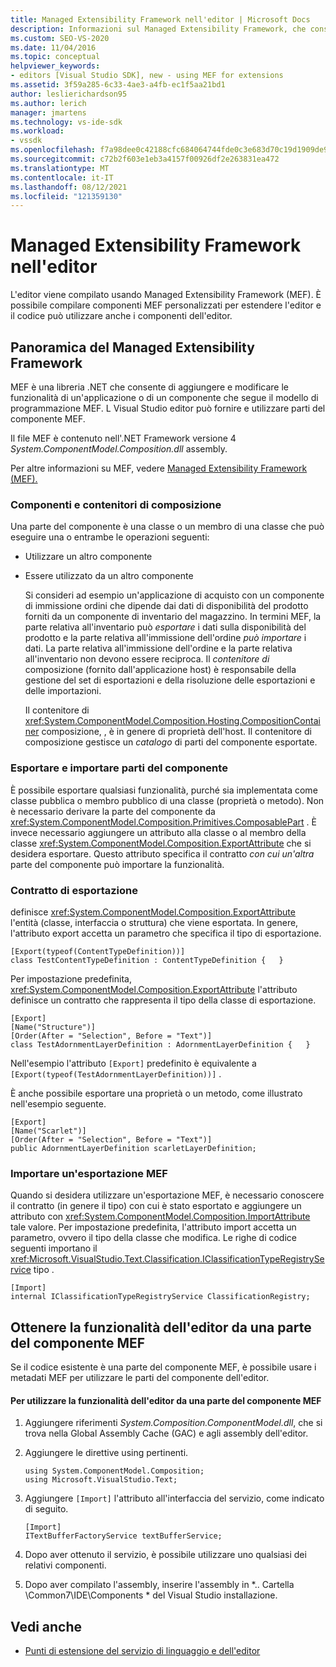 ```yaml
---
title: Managed Extensibility Framework nell'editor | Microsoft Docs
description: Informazioni sul Managed Extensibility Framework, che consente di compilare componenti personalizzati per estendere l'editor in Visual Studio SDK.
ms.custom: SEO-VS-2020
ms.date: 11/04/2016
ms.topic: conceptual
helpviewer_keywords:
- editors [Visual Studio SDK], new - using MEF for extensions
ms.assetid: 3f59a285-6c33-4ae3-a4fb-ec1f5aa21bd1
author: leslierichardson95
ms.author: lerich
manager: jmartens
ms.technology: vs-ide-sdk
ms.workload:
- vssdk
ms.openlocfilehash: f7a98dee0c42188cfc684064744fde0c3e683d70c19d1909de98669edb46b1af
ms.sourcegitcommit: c72b2f603e1eb3a4157f00926df2e263831ea472
ms.translationtype: MT
ms.contentlocale: it-IT
ms.lasthandoff: 08/12/2021
ms.locfileid: "121359130"
---
```

# <a name="managed-extensibility-framework-in-the-editor"></a>Managed Extensibility Framework nell'editor
L'editor viene compilato usando Managed Extensibility Framework (MEF). È possibile compilare componenti MEF personalizzati per estendere l'editor e il codice può utilizzare anche i componenti dell'editor.

## <a name="overview-of-the-managed-extensibility-framework"></a>Panoramica del Managed Extensibility Framework
 MEF è una libreria .NET che consente di aggiungere e modificare le funzionalità di un'applicazione o di un componente che segue il modello di programmazione MEF. L Visual Studio editor può fornire e utilizzare parti del componente MEF.

 Il file MEF è contenuto nell'.NET Framework versione 4 *System.ComponentModel.Composition.dll* assembly.

 Per altre informazioni su MEF, vedere [Managed Extensibility Framework (MEF).](/dotnet/framework/mef/index)

### <a name="component-parts-and-composition-containers"></a>Componenti e contenitori di composizione
 Una parte del componente è una classe o un membro di una classe che può eseguire una o entrambe le operazioni seguenti:

- Utilizzare un altro componente

- Essere utilizzato da un altro componente

  Si consideri ad esempio un'applicazione di acquisto con un componente di immissione ordini che dipende dai dati di disponibilità del prodotto forniti da un componente di inventario del magazzino. In termini MEF, la parte relativa all'inventario può *esportare* i dati sulla disponibilità del prodotto e la parte relativa all'immissione dell'ordine *può importare* i dati. La parte relativa all'immissione dell'ordine e la parte relativa all'inventario non devono essere reciproca. Il *contenitore di* composizione (fornito dall'applicazione host) è responsabile della gestione del set di esportazioni e della risoluzione delle esportazioni e delle importazioni.

  Il contenitore di <xref:System.ComponentModel.Composition.Hosting.CompositionContainer> composizione, , è in genere di proprietà dell'host. Il contenitore di composizione gestisce un *catalogo* di parti del componente esportate.

### <a name="export-and-import-component-parts"></a>Esportare e importare parti del componente
 È possibile esportare qualsiasi funzionalità, purché sia implementata come classe pubblica o membro pubblico di una classe (proprietà o metodo). Non è necessario derivare la parte del componente da <xref:System.ComponentModel.Composition.Primitives.ComposablePart> . È invece necessario aggiungere un attributo alla classe o al membro della classe <xref:System.ComponentModel.Composition.ExportAttribute> che si desidera esportare. Questo attributo specifica il contratto *con cui un'altra* parte del componente può importare la funzionalità.

### <a name="the-export-contract"></a>Contratto di esportazione
 definisce <xref:System.ComponentModel.Composition.ExportAttribute> l'entità (classe, interfaccia o struttura) che viene esportata. In genere, l'attributo export accetta un parametro che specifica il tipo di esportazione.

```
[Export(typeof(ContentTypeDefinition))]
class TestContentTypeDefinition : ContentTypeDefinition {   }
```

 Per impostazione predefinita, <xref:System.ComponentModel.Composition.ExportAttribute> l'attributo definisce un contratto che rappresenta il tipo della classe di esportazione.

```
[Export]
[Name("Structure")]
[Order(After = "Selection", Before = "Text")]
class TestAdornmentLayerDefinition : AdornmentLayerDefinition {   }
```

 Nell'esempio l'attributo `[Export]` predefinito è equivalente a `[Export(typeof(TestAdornmentLayerDefinition))]` .

 È anche possibile esportare una proprietà o un metodo, come illustrato nell'esempio seguente.

```
[Export]
[Name("Scarlet")]
[Order(After = "Selection", Before = "Text")]
public AdornmentLayerDefinition scarletLayerDefinition;
```

### <a name="import-a-mef-export"></a>Importare un'esportazione MEF
 Quando si desidera utilizzare un'esportazione MEF, è necessario conoscere il contratto (in genere il tipo) con cui è stato esportato e aggiungere un attributo con <xref:System.ComponentModel.Composition.ImportAttribute> tale valore. Per impostazione predefinita, l'attributo import accetta un parametro, ovvero il tipo della classe che modifica. Le righe di codice seguenti importano il <xref:Microsoft.VisualStudio.Text.Classification.IClassificationTypeRegistryService> tipo .

```
[Import]
internal IClassificationTypeRegistryService ClassificationRegistry;
```

## <a name="get-editor-functionality-from-a-mef-component-part"></a>Ottenere la funzionalità dell'editor da una parte del componente MEF
 Se il codice esistente è una parte del componente MEF, è possibile usare i metadati MEF per utilizzare le parti del componente dell'editor.

#### <a name="to-consume-editor-functionality-from-a-mef-component-part"></a>Per utilizzare la funzionalità dell'editor da una parte del componente MEF

1. Aggiungere riferimenti *System.Composition.ComponentModel.dll*, che si trova nella Global Assembly Cache (GAC) e agli assembly dell'editor.

2. Aggiungere le direttive using pertinenti.

    ```
    using System.ComponentModel.Composition;
    using Microsoft.VisualStudio.Text;
    ```

3. Aggiungere `[Import]` l'attributo all'interfaccia del servizio, come indicato di seguito.

    ```
    [Import]
    ITextBufferFactoryService textBufferService;
    ```

4. Dopo aver ottenuto il servizio, è possibile utilizzare uno qualsiasi dei relativi componenti.

5. Dopo aver compilato l'assembly, inserire l'assembly in *.. Cartella \Common7\IDE\Components \* del Visual Studio installazione.

## <a name="see-also"></a>Vedi anche
- [Punti di estensione del servizio di linguaggio e dell'editor](../extensibility/language-service-and-editor-extension-points.md)
